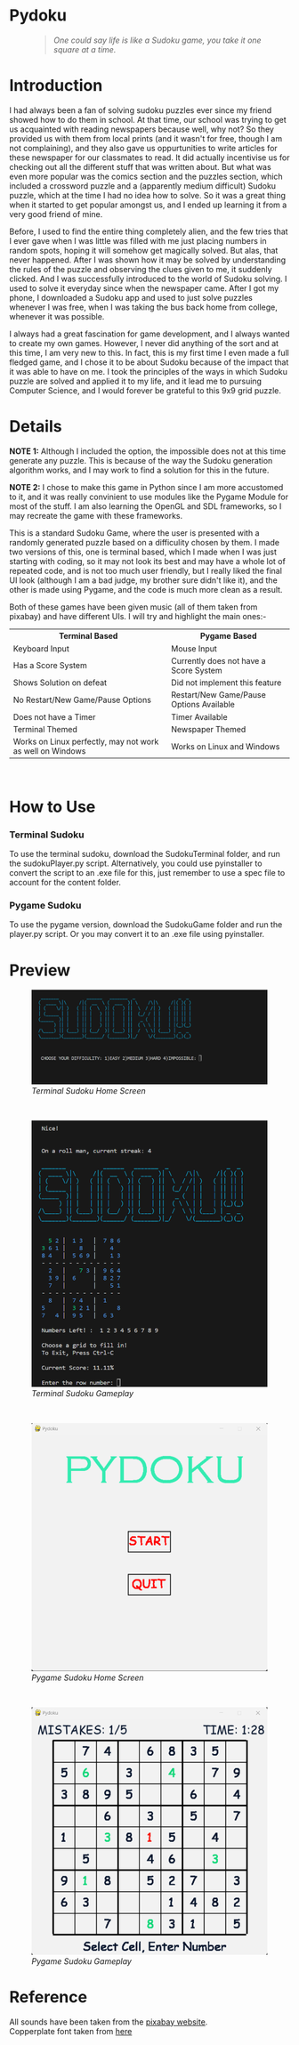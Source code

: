 # Pydoku

<figure>
    <blockquote>
        <i>One could say life is like a Sudoku game, you take it one square at a time.</i>
    </blockquote>
</figure>

<h1>Introduction</h1>

I had always been a fan of solving sudoku puzzles ever since my friend showed how to do them in school. At that time, our school was trying to get us acquainted with reading newspapers because well, why not? So they provided us with them from local prints (and it wasn't for free, though I am not complaining), and they also gave us oppurtunities to write articles for these newspaper for our classmates to read. It did actually incentivise us for checking out all the different stuff that was written about. But what was even more popular was the comics section and the puzzles section, which included a crossword puzzle and a (apparently medium difficult) Sudoku puzzle, which at the time I had no idea how to solve. So it was a great thing when it started to get popular amongst us, and I ended up learning it from a very good friend of mine. 

Before, I used to find the entire thing completely alien, and the few tries that I ever gave when I was little was filled with me just placing numbers in random spots, hoping it will somehow get magically solved. But alas, that never happened. After I was shown how it may be solved by understanding the rules of the puzzle and observing the clues given to me, it suddenly clicked. And I was successfully introduced to the world of Sudoku solving. I used to solve it everyday since when the newspaper came. After I got my phone, I downloaded a Sudoku app and used to just solve puzzles whenever I was free, when I was taking the bus back home from college, whenever it was possible.

I always had a great fascination for game development, and I always wanted to create my own games. However, I never did anything of the sort and at this time, I am very new to this. In fact, this is my first time I even made a full fledged game, and I chose it to be about Sudoku because of the impact that it was able to have on me. I took the principles of the ways in which Sudoku puzzle are solved and applied it to my life, and it lead me to pursuing Computer Science, and I would forever be grateful to this 9x9 grid puzzle.<br>

<h1>Details</h1>

<b>NOTE 1:</b> Although I included the option, the impossible does not at this time generate any puzzle. This is because of the way the Sudoku generation algorithm works, and I may work to find a solution for this in the future.

<b>NOTE 2:</b> I chose to make this game in Python since I am more accustomed to it, and it was really convinient to use modules like the Pygame Module for most of the stuff. I am also learning the OpenGL and SDL frameworks, so I may recreate the game with these frameworks.

This is a standard Sudoku Game, where the user is presented with a randomly generated puzzle based on a difficulity chosen by them. I made two versions of this, one is terminal based, which I made when I was just starting with coding, so it may not look its best and may have a whole lot of repeated code, and is not too much user friendly, but I really liked the final UI look (although I am a bad judge, my brother sure didn't like it), and the other is made using Pygame, and the code is much more clean as a result.

Both of these games have been given music (all of them taken from pixabay) and have different UIs. I will try and highlight the main ones:-

<table>
    <tr>
        <th>Terminal Based</th>
        <th>Pygame Based</th>
    </tr>
    <tr>
        <td>Keyboard Input</td>
        <td>Mouse Input</td>
    </tr>
    <tr>
        <td>Has a Score System</td>
        <td>Currently does not have a Score System</td>
    </tr>
    <tr>
        <td>Shows Solution on defeat</td>
        <td>Did not implement this feature</td>
    </tr>
    <tr>
        <td>No Restart/New Game/Pause Options</td>
        <td>Restart/New Game/Pause Options Available</td>
    </tr>
    <tr>
        <td>Does not have a Timer</td>
        <td>Timer Available</td>
    </tr>
    <tr>
        <td>Terminal Themed</td>
        <td>Newspaper Themed</td>
    </tr>
    <tr>
        <td>Works on Linux perfectly, may not work as well on Windows</td>
        <td>Works on Linux and Windows</td>
    </tr>
</table><br>

<h1>How to Use</h1>

<h3>Terminal Sudoku</h3>
To use the terminal sudoku, download the SudokuTerminal folder, and run the sudokuPlayer.py script. Alternatively, you could use pyinstaller to convert the script to an .exe file for this, just remember to use a spec file to account for the content folder.

<h3>Pygame Sudoku</h3>
To use the pygame version, download the SudokuGame folder and run the player.py script. Or you may convert it to an .exe file using pyinstaller. 

<h1>Preview</h1>

<figure>
    <img src = ".\__doc_pics\TSH.png">
    <figcaption><i>Terminal Sudoku Home Screen</i></figcaption>
</figure>
<br>
<figure>
    <img src = ".\__doc_pics\TSG.png">
    <figcaption><i>Terminal Sudoku Gameplay</i></figcaption>
</figure>
<br>
<figure>
    <img src = ".\__doc_pics\PSH.png">
    <figcaption><i>Pygame Sudoku Home Screen</i><figcaption>
</figure>
<br>
<figure>
    <img src = ".\__doc_pics\PSG.png">
    <figcaption><i>Pygame Sudoku Gameplay</i><figcaption>
</figure>

<h1>Reference</h1>
All sounds have been taken from the <a href = "https://pixabay.com/">pixabay website</a>.<br>
Copperplate font taken from <a href = "https://fontmeme.com/fonts/copperplate-font/">here</a>